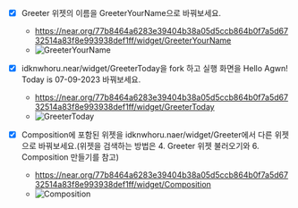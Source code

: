 - [x] Greeter 위젯의 이름을 GreeterYourName으로 바꿔보세요.
    - https://near.org/77b8464a6283e39404b38a05d5ccb864b0f7a5d6732514a83f8e993938def1ff/widget/GreeterYourName
    - ![GreeterYourName](https://github.com/zeroN0de/collegium_BOS/assets/96616901/0d28a401-2fa0-43d0-b6af-2a926efbfd8f)

- [x] idknwhoru.near/widget/GreeterToday을 fork 하고 실행 화면을 Hello Agwn! Today is 07-09-2023 바꿔보세요.
    - https://near.org/77b8464a6283e39404b38a05d5ccb864b0f7a5d6732514a83f8e993938def1ff/widget/GreeterToday
    - ![GreeterToday](https://github.com/zeroN0de/collegium_BOS/assets/96616901/888341e8-0577-4808-926c-ec3f8652b765)

- [x] Composition에 포함된 위젯을 idknwhoru.naer/widget/Greeter에서 다른 위젯으로 바꿔보세요.(위젯을 검색하는 방법은 4. Greeter 위젯 불러오기와 6. Composition 만들기를 참고)
    - https://near.org/77b8464a6283e39404b38a05d5ccb864b0f7a5d6732514a83f8e993938def1ff/widget/Composition
    - ![Composition](https://github.com/zeroN0de/collegium_BOS/assets/96616901/daf7e963-bbb3-4a83-a023-37f011070733)
